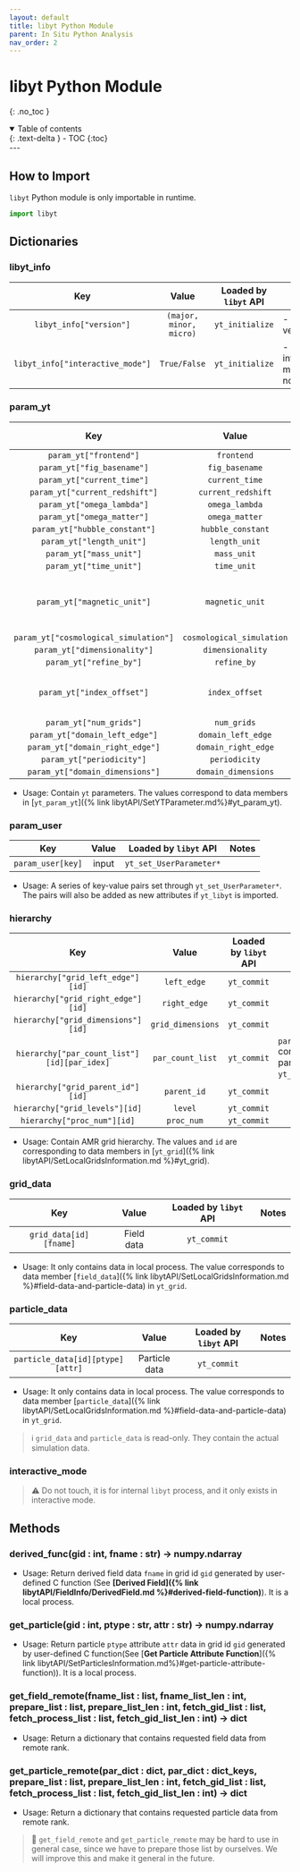 ```yaml
---
layout: default
title: libyt Python Module
parent: In Situ Python Analysis
nav_order: 2
---
```

# libyt Python Module
{: .no_toc }
<details open markdown="block">
  <summary>
    Table of contents
  </summary>
  {: .text-delta }
- TOC
{:toc}
</details>
---

## How to Import

`libyt` Python module is only importable in runtime.

```python
import libyt
```

## Dictionaries

### libyt_info

|               Key                |          Value          | Loaded by `libyt` API | Notes                               |
|:--------------------------------:|:-----------------------:|:---------------------:|-------------------------------------|
|     `libyt_info["version"]`      | `(major, minor, micro)` |    `yt_initialize`    | - `libyt` version.                  |
| `libyt_info["interactive_mode"]` |      `True/False`       |    `yt_initialize`    | - Is it in interactive mode or not. |

### param_yt

|                  Key                  |           Value           | Loaded by `libyt` API | Notes                                |
|:-------------------------------------:|:-------------------------:|:---------------------:|--------------------------------------|
|        `param_yt["frontend"]`         |        `frontend`         |  `yt_set_Parameters`  |                                      |
|      `param_yt["fig_basename"]`       |      `fig_basename`       |  `yt_set_Parameters`  |                                      |
|      `param_yt["current_time"]`       |      `current_time`       |  `yt_set_Parameters`  |                                      |
|    `param_yt["current_redshift"]`     |    `current_redshift`     |  `yt_set_Parameters`  |                                      |
|      `param_yt["omega_lambda"]`       |      `omega_lambda`       |  `yt_set_Parameters`  |                                      |
|      `param_yt["omega_matter"]`       |      `omega_matter`       |  `yt_set_Parameters`  |                                      |
|     `param_yt["hubble_constant"]`     |     `hubble_constant`     |  `yt_set_Parameters`  |                                      |
|       `param_yt["length_unit"]`       |       `length_unit`       |  `yt_set_Parameters`  |                                      |
|        `param_yt["mass_unit"]`        |        `mass_unit`        |  `yt_set_Parameters`  |                                      |
|        `param_yt["time_unit"]`        |        `time_unit`        |  `yt_set_Parameters`  |                                      |
|      `param_yt["magnetic_unit"]`      |      `magnetic_unit`      |  `yt_set_Parameters`  | - Will be set to 1, if it's not set. |
| `param_yt["cosmological_simulation"]` | `cosmological_simulation` |  `yt_set_Parameters`  |                                      |
|     `param_yt["dimensionality"]`      |     `dimensionality`      |  `yt_set_Parameters`  |                                      |
|        `param_yt["refine_by"]`        |        `refine_by`        |  `yt_set_Parameters`  |                                      |
|      `param_yt["index_offset"]`       |      `index_offset`       | `yt_set_Parameters`   | - Default value is 0.                |
|        `param_yt["num_grids"]`        |        `num_grids`        |  `yt_set_Parameters`  |                                      |
|    `param_yt["domain_left_edge"]`     |    `domain_left_edge`     |  `yt_set_Parameters`  |                                      |
|    `param_yt["domain_right_edge"]`    |    `domain_right_edge`    |  `yt_set_Parameters`  |                                      |
|       `param_yt["periodicity"]`       |       `periodicity`       |  `yt_set_Parameters`  |                                      |
|    `param_yt["domain_dimensions"]`    |    `domain_dimensions`    |  `yt_set_Parameters`  |                                      |


- Usage: Contain `yt` parameters. The values correspond to data members in  [`yt_param_yt`]({% link libytAPI/SetYTParameter.md%}#yt_param_yt).

### param_user

|        Key        | Value |           Loaded by `libyt` API            | Notes  |
|:-----------------:|:-----:|:------------------------------------------:|--------|
| `param_user[key]` | input |          `yt_set_UserParameter*`           |        |

- Usage: A series of key-value pairs set through `yt_set_UserParameter*`. The pairs will also be added as new attributes if `yt_libyt` is imported.

### hierarchy

|                     Key                     |      Value        | Loaded by `libyt` API  | Notes                                                                    |
|:-------------------------------------------:|:-----------------:|:----------------------:|--------------------------------------------------------------------------|
|      `hierarchy["grid_left_edge"][id]`      |    `left_edge`    |      `yt_commit`       |                                                                          |
|     `hierarchy["grid_right_edge"][id]`      |   `right_edge`    |      `yt_commit`       |                                                                          |
|     `hierarchy["grid_dimensions"][id]`      | `grid_dimensions` |      `yt_commit`       |                                                                          |
| `hierarchy["par_count_list"][id][par_idex]` | `par_count_list`  |      `yt_commit`       | `par_index` corresponds to particle type order in `yt_get_ParticlesPtr`. |
|      `hierarchy["grid_parent_id"][id]`      |    `parent_id`    |      `yt_commit`       |                                                                          |
|       `hierarchy["grid_levels"][id]`        |      `level`      |      `yt_commit`       |                                                                          |
|         `hierarchy["proc_num"][id]`         |    `proc_num`     |      `yt_commit`       |                                                                          |

- Usage: Contain AMR grid hierarchy. The values and `id` are corresponding to data members in [`yt_grid`]({% link libytAPI/SetLocalGridsInformation.md %}#yt_grid).

### grid_data

|          Key           |   Value    | Loaded by `libyt` API  | Notes  |
|:----------------------:|:----------:|:----------------------:|--------|
| `grid_data[id][fname]` | Field data |      `yt_commit`       |        |

- Usage: It only contains data in local process. The value corresponds to data member [`field_data`]({% link libytAPI/SetLocalGridsInformation.md %}#field-data-and-particle-data) in `yt_grid`.

### particle_data

|               Key                |         Value          | Loaded by `libyt` API  | Notes  |
|:--------------------------------:|:----------------------:|:----------------------:|--------|
| `particle_data[id][ptype][attr]` |     Particle data      |      `yt_commit`       |        |

- Usage: It only contains data in local process. The value corresponds to data member [`particle_data`]({% link libytAPI/SetLocalGridsInformation.md %}#field-data-and-particle-data) in `yt_grid`.

> :information_source: `grid_data` and `particle_data` is read-only. They contain the actual simulation data.

### interactive_mode

> :warning: Do not touch, it is for internal `libyt` process, and it only exists in interactive mode.

## Methods

### derived_func(gid : int, fname : str) -> numpy.ndarray
- Usage: Return derived field data `fname` in grid id `gid` generated by user-defined C function (See **[Derived Field]({% link libytAPI/FieldInfo/DerivedField.md %}#derived-field-function)**). It is a local process.

### get_particle(gid : int, ptype : str, attr : str) -> numpy.ndarray
- Usage: Return particle `ptype` attribute `attr` data in grid id `gid` generated by user-defined C function(See [**Get Particle Attribute Function**]({% link libytAPI/SetParticlesInformation.md%}#get-particle-attribute-function)). It is a local process.

### get_field_remote(fname_list : list, fname_list_len : int, prepare_list : list, prepare_list_len : int, fetch_gid_list : list, fetch_process_list : list, fetch_gid_list_len : int) -> dict
- Usage: Return a dictionary that contains requested field data from remote rank.

### get_particle_remote(par_dict : dict, par_dict : dict_keys, prepare_list : list, prepare_list_len : int, fetch_gid_list : list, fetch_process_list : list, fetch_gid_list_len : int) -> dict
- Usage: Return a dictionary that contains requested particle data from remote rank.

> :lizard: `get_field_remote` and `get_particle_remote` may be hard to use in general case, since we have to prepare those list by ourselves. We will improve this and make it general in the future.